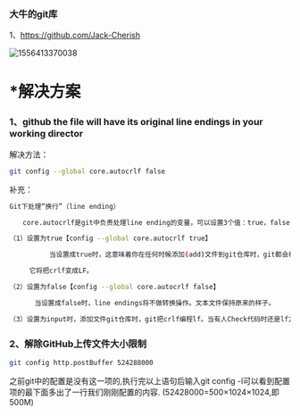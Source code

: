 ### 大牛的git库

1、https://github.com/Jack-Cherish

![1556413370038](E:\owen\data\TyporaData\Git\1.png)

# *解决方案

### 1、github the file will have its original line endings in your working director

解决方法：

```BASH
git config --global core.autocrlf false
```

补充：

```BASH
Git下处理“换行”（line ending）

　　core.autocrlf是git中负责处理line ending的变量，可以设置3个值：true，false，inout。

（1）设置为true【config --global core.autocrlf true】

          当设置成true时，这意味着你在任何时候添加(add)文件到git仓库时，git都会视为它是一个文本文件(text file)。

　　　它将把crlf变成LF。

（2）设置为false【config --global core.autocrlf false】

   　　当设置成false时，line endings将不做转换操作。文本文件保持原来的样子。

（3）设置为input时，添加文件git仓库时，git把crlf编程lf。当有人Check代码时还是lf方式。因此在window操作系统下，不要使用这个设置。
```

### 2、解除GitHub上传文件大小限制

```BASH
git config http.postBuffer 524288000
```

之前git中的配置是没有这一项的,执行完以上语句后输入git config -l可以看到配置项的最下面多出了一行我们刚刚配置的内容. (52428000=500×1024×1024,即500M)